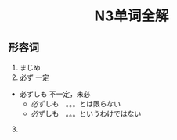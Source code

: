 <h1 align="center">N3单词全解</h1>

## 形容词
1. まじめ
2. 必ず 一定
- 必ずしも 不一定，未必
    - 必ずしも　。。。とは限らない
    - 必ずしも　。。。というわけではない
3. 
